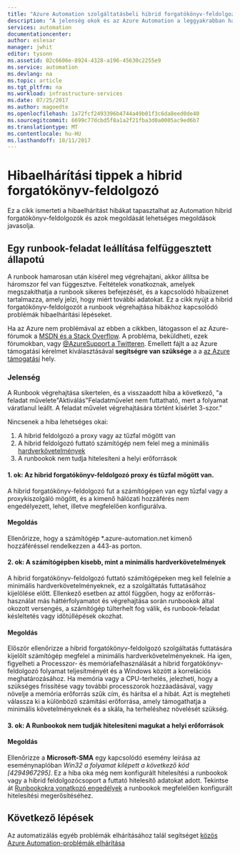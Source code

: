 ```yaml
---
title: "Azure Automation szolgáltatásbeli hibrid forgatókönyv-feldolgozó hibaelhárítása |} Microsoft Docs"
description: "A jelenség okok és az Azure Automation a leggyakrabban használt hibrid forgatókönyv-feldolgozó problémák megoldási ismertetik."
services: automation
documentationcenter: 
author: eslesar
manager: jwhit
editor: tysonn
ms.assetid: 02c6606e-8924-4328-a196-45630c2255e9
ms.service: automation
ms.devlang: na
ms.topic: article
ms.tgt_pltfrm: na
ms.workload: infrastructure-services
ms.date: 07/25/2017
ms.author: magoedte
ms.openlocfilehash: 1a72fcf2493396b4744a49b01f3c6da8eed0de40
ms.sourcegitcommit: 6699c77dcbd5f8a1a2f21fba3d0a0005ac9ed6b7
ms.translationtype: MT
ms.contentlocale: hu-HU
ms.lasthandoff: 10/11/2017
---
```

# <a name="troubleshooting-tips-for-hybrid-runbook-worker"></a>Hibaelhárítási tippek a hibrid forgatókönyv-feldolgozó

Ez a cikk ismerteti a hibaelhárítást hibákat tapasztalhat az Automation hibrid forgatókönyv-feldolgozók és azok megoldását lehetséges megoldások javasolja.

## <a name="a-runbook-job-terminates-with-a-status-of-suspended"></a>Egy runbook-feladat leállítása felfüggesztett állapotú

A runbook hamarosan után kísérel meg végrehajtani, akkor állítsa be háromszor fel van függesztve. Feltételek vonatkoznak, amelyek megszakíthatja a runbook sikeres befejezését, és a kapcsolódó hibaüzenet tartalmazza, amely jelzi, hogy miért további adatokat. Ez a cikk nyújt a hibrid forgatókönyv-feldolgozót a runbook végrehajtása hibákhoz kapcsolódó problémák hibaelhárítási lépéseket.

Ha az Azure nem problémával az ebben a cikkben, látogasson el az Azure-fórumok a [MSDN és a Stack Overflow](https://azure.microsoft.com/support/forums/). A probléma, beküldheti, ezek fórumokban, vagy [ @AzureSupport a Twitteren](https://twitter.com/AzureSupport). Emellett fájlt a az Azure támogatási kérelmet kiválasztásával **segítségre van szüksége** a a [az Azure támogatási](https://azure.microsoft.com/support/options/) hely.

### <a name="symptom"></a>Jelenség
A Runbook végrehajtása sikertelen, és a visszaadott hiba a következő, "a feladat művelete"Aktiválás"Feladatművelet nem futtatható, mert a folyamat váratlanul leállt. A feladat művelet végrehajtására történt kísérlet 3-szor."

Nincsenek a hiba lehetséges okai: 

1. A hibrid feldolgozó a proxy vagy az tűzfal mögött van
2. A hibrid feldolgozó futtató számítógép nem felel meg a minimális [hardverkövetelmények](automation-offering-get-started.md#hybrid-runbook-worker)  
3. A runbookok nem tudja hitelesíteni a helyi erőforrások

#### <a name="cause-1-hybrid-runbook-worker-is-behind-proxy-or-firewall"></a>1. ok: Az hibrid forgatókönyv-feldolgozó proxy és tűzfal mögött van.
A hibrid forgatókönyv-feldolgozó fut a számítógépen van egy tűzfal vagy a proxykiszolgáló mögött, és a kimenő hálózati hozzáférés nem engedélyezett, lehet, illetve megfelelően konfigurálva.

#### <a name="solution"></a>Megoldás
Ellenőrizze, hogy a számítógép *.azure-automation.net kimenő hozzáféréssel rendelkezzen a 443-as porton. 

#### <a name="cause-2-computer-has-less-than-minimum-hardware-requirements"></a>2. ok: A számítógépben kisebb, mint a minimális hardverkövetelmények
A hibrid forgatókönyv-feldolgozó futtató számítógépeken meg kell felelnie a minimális hardverkövetelményeknek, ez a szolgáltatás futtatásához kijelölése előtt. Ellenkező esetben az attól függően, hogy az erőforrás-használat más háttérfolyamatot és végrehajtása során runbookok által okozott versengés, a számítógép túlterhelt fog válik, és runbook-feladat késleltetés vagy időtúllépések okozhat. 

#### <a name="solution"></a>Megoldás
Először ellenőrizze a hibrid forgatókönyv-feldolgozó szolgáltatás futtatására kijelölt számítógép megfelel a minimális hardverkövetelményeknek.  Ha igen, figyelheti a Processzor- és memóriafelhasználását a hibrid forgatókönyv-feldolgozó folyamat teljesítményét és a Windows között a korrelációs meghatározásához.  Ha memória vagy a CPU-terhelés, jelezheti, hogy a szükséges frissítése vagy további processzorok hozzáadásával, vagy növelje a memória erőforrás szűk cím, és hárítsa el a hibát. Azt is megteheti válassza ki a különböző számítási erőforrása, amely támogathatja a minimális követelményeknek és a skála, ha terheléshez növelését szükség.         

#### <a name="cause-3-runbooks-cannot-authenticate-with-local-resources"></a>3. ok: A Runbookok nem tudják hitelesíteni magukat a helyi erőforrások

#### <a name="solution"></a>Megoldás
Ellenőrizze a **Microsoft-SMA** egy kapcsolódó esemény leírása az eseménynaplóban *Win32 a folyamat kilépett a következő kód [4294967295]*.  Ez a hiba oka még nem konfigurált hitelesítési a runbookok vagy a hibrid feldolgozócsoport a futtató hitelesítő adatokat adott.  Tekintse át [Runbookokra vonatkozó engedélyek](automation-hrw-run-runbooks.md#runbook-permissions) a runbookok megfelelően konfigurált hitelesítési megerősítéséhez.  

## <a name="next-steps"></a>Következő lépések

Az automatizálás egyéb problémák elhárításához talál segítséget [közös Azure Automation-problémák elhárítása](automation-troubleshooting-automation-errors.md) 
